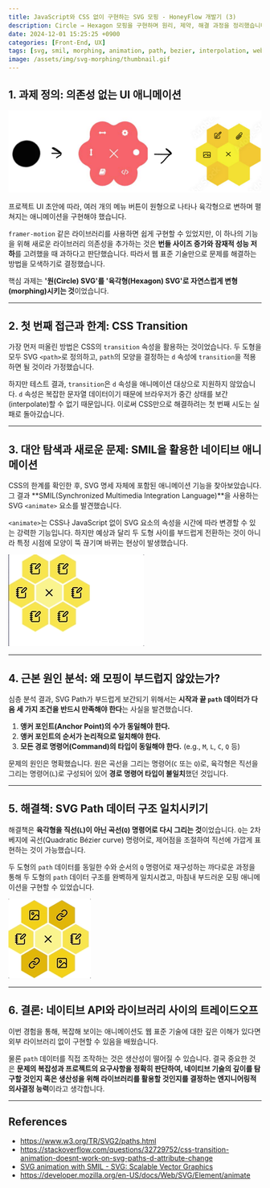 ```yaml
---
title: JavaScript와 CSS 없이 구현하는 SVG 모핑 - HoneyFlow 개발기 (3)
description: Circle → Hexagon 모핑을 구현하며 원리, 제약, 해결 과정을 정리했습니다.
date: 2024-12-01 15:25:25 +0900
categories: [Front-End, UX]
tags: [svg, smil, morphing, animation, path, bezier, interpolation, web standards, honeyflow]
image: /assets/img/svg-morphing/thumbnail.gif
---
```


## 1. 과제 정의: 의존성 없는 UI 애니메이션

![img](/assets/img/svg-morphing/1.png)

프로젝트 UI 초안에 따라, 여러 개의 메뉴 버튼이 원형으로 나타나 육각형으로 변하며 펼쳐지는 애니메이션을 구현해야 했습니다.

`framer-motion` 같은 라이브러리를 사용하면 쉽게 구현할 수 있었지만, 이 하나의 기능을 위해 새로운 라이브러리 의존성을 추가하는 것은 **번들 사이즈 증가와 잠재적 성능 저하**를 고려했을 때 과하다고 판단했습니다. 따라서 웹 표준 기술만으로 문제를 해결하는 방법을 모색하기로 결정했습니다.

핵심 과제는 **'원(Circle) SVG'를 '육각형(Hexagon) SVG'로 자연스럽게 변형(morphing)시키는 것**이었습니다.

---

## 2. 첫 번째 접근과 한계: CSS Transition

가장 먼저 떠올린 방법은 CSS의 `transition` 속성을 활용하는 것이었습니다. 두 도형을 모두 SVG `<path>`로 정의하고, `path`의 모양을 결정하는 `d` 속성에 `transition`을 적용하면 될 것이라 가정했습니다.

하지만 테스트 결과, `transition`은 `d` 속성을 애니메이션 대상으로 지원하지 않았습니다. `d` 속성은 복잡한 문자열 데이터이기 때문에 브라우저가 중간 상태를 보간(interpolate)할 수 없기 때문입니다. 이로써 CSS만으로 해결하려는 첫 번째 시도는 실패로 돌아갔습니다.

---

## 3. 대안 탐색과 새로운 문제: SMIL을 활용한 네이티브 애니메이션

CSS의 한계를 확인한 후, SVG 명세 자체에 포함된 애니메이션 기능을 찾아보았습니다. 그 결과 **SMIL(Synchronized Multimedia Integration Language)**을 사용하는 SVG `<animate>` 요소를 발견했습니다.

`<animate>`는 CSS나 JavaScript 없이 SVG 요소의 속성을 시간에 따라 변경할 수 있는 강력한 기능입니다. 하지만 예상과 달리 두 도형 사이를 부드럽게 전환하는 것이 아니라 특정 시점에 모양이 뚝 끊기며 바뀌는 현상이 발생했습니다.

![img](/assets/img/svg-morphing/2.gif)

---

## 4. 근본 원인 분석: 왜 모핑이 부드럽지 않았는가?

심층 분석 결과, SVG Path가 부드럽게 보간되기 위해서는 **시작과 끝 `path` 데이터가 다음 세 가지 조건을 반드시 만족해야 한다**는 사실을 발견했습니다.

1.  **앵커 포인트(Anchor Point)의 수가 동일해야 한다.**
2.  **앵커 포인트의 순서가 논리적으로 일치해야 한다.**
3.  **모든 경로 명령어(Command)의 타입이 동일해야 한다.** (e.g., `M`, `L`, `C`, `Q` 등)

문제의 원인은 명확했습니다. 원은 곡선을 그리는 명령어(`C` 또는 `Q`)로, 육각형은 직선을 그리는 명령어(`L`)로 구성되어 있어 **경로 명령어 타입이 불일치**했던 것입니다.

---

## 5. 해결책: SVG Path 데이터 구조 일치시키기

해결책은 **육각형을 직선(`L`)이 아닌 곡선(`Q`) 명령어로 다시 그리는 것**이었습니다. `Q`는 2차 베지에 곡선(Quadratic Bézier curve) 명령어로, 제어점을 조절하여 직선에 가깝게 표현하는 것이 가능했습니다.

두 도형의 `path` 데이터를 동일한 수와 순서의 `Q` 명령어로 재구성하는 까다로운 과정을 통해 두 도형의 `path` 데이터 구조를 완벽하게 일치시켰고, 마침내 부드러운 모핑 애니메이션을 구현할 수 있었습니다.

![img](/assets/img/svg-morphing/3.gif)

---

## 6. 결론: 네이티브 API와 라이브러리 사이의 트레이드오프

이번 경험을 통해, 복잡해 보이는 애니메이션도 웹 표준 기술에 대한 깊은 이해가 있다면 외부 라이브러리 없이 구현할 수 있음을 배웠습니다.

물론 `path` 데이터를 직접 조작하는 것은 생산성이 떨어질 수 있습니다. 결국 중요한 것은 **문제의 복잡성과 프로젝트의 요구사항을 정확히 판단하여, 네이티브 기술의 깊이를 탐구할 것인지 혹은 생산성을 위해 라이브러리를 활용할 것인지를 결정하는 엔지니어링적 의사결정 능력**이라고 생각합니다.

---

## References

- https://www.w3.org/TR/SVG2/paths.html
- https://stackoverflow.com/questions/32729752/css-transition-animation-doesnt-work-on-svg-paths-d-attribute-change
- [SVG animation with SMIL - SVG: Scalable Vector Graphics](https://developer.mozilla.org/en-US/docs/Web/SVG/SVG_animation_with_SMIL)
- https://developer.mozilla.org/en-US/docs/Web/SVG/Element/animate
